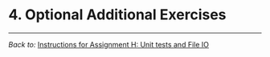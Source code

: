 # 4. Optional Additional Exercises



<hr>

*Back to:* [Instructions for Assignment H: Unit tests and File IO](../.instructions/README.md)
